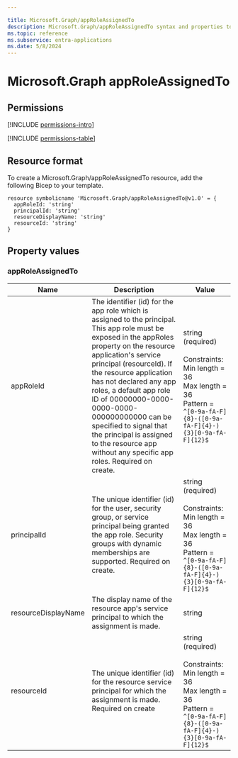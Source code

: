 ```yaml
---

title: Microsoft.Graph/appRoleAssignedTo
description: Microsoft.Graph/appRoleAssignedTo syntax and properties to use in Bicep templates for deploying the resource.
ms.topic: reference
ms.subservice: entra-applications
ms.date: 5/8/2024
---
```

# Microsoft.Graph appRoleAssignedTo


## Permissions

[!INCLUDE [permissions-intro](../../includes/permissions-intro.md)]

[!INCLUDE [permissions-table](~/../microsoft-graph/api-reference/v1.0/includes/permissions/serviceprincipal-post-approleassignedto-permissions.md)]

## Resource format

To create a Microsoft.Graph/appRoleAssignedTo resource, add the following Bicep to your template.

```bicep
resource symbolicname 'Microsoft.Graph/appRoleAssignedTo@v1.0' = {
  appRoleId: 'string'
  principalId: 'string'
  resourceDisplayName: 'string'
  resourceId: 'string'
}
```

## Property values

### appRoleAssignedTo

| Name | Description | Value |
| ---- | ----------- | ------------ |
| appRoleId | The identifier (id) for the app role which is assigned to the principal. This app role must be exposed in the appRoles property on the resource application's service principal (resourceId). If the resource application has not declared any app roles, a default app role ID of 00000000-0000-0000-0000-000000000000 can be specified to signal that the principal is assigned to the resource app without any specific app roles. Required on create. | string (required)<br /><br />Constraints: <br />Min length = 36<br />Max length = 36<br />Pattern = `^[0-9a-fA-F]{8}-([0-9a-fA-F]{4}-){3}[0-9a-fA-F]{12}$`<br /> |
| principalId | The unique identifier (id) for the user, security group, or service principal being granted the app role. Security groups with dynamic memberships are supported. Required on create. | string (required)<br /><br />Constraints: <br />Min length = 36<br />Max length = 36<br />Pattern = `^[0-9a-fA-F]{8}-([0-9a-fA-F]{4}-){3}[0-9a-fA-F]{12}$`<br /> |
| resourceDisplayName | The display name of the resource app's service principal to which the assignment is made. | string |
| resourceId | The unique identifier (id) for the resource service principal for which the assignment is made. Required on create | string (required)<br /><br />Constraints: <br />Min length = 36<br />Max length = 36<br />Pattern = `^[0-9a-fA-F]{8}-([0-9a-fA-F]{4}-){3}[0-9a-fA-F]{12}$`<br /> |

